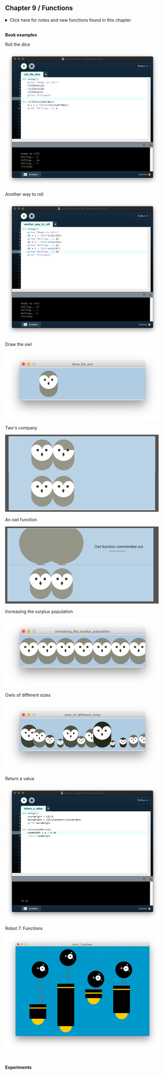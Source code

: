 
## Chapter 9 / Functions


<details>
<summary markdown="span">Click here for notes and new functions found in this chapter</summary>

- This chapter shows how to write new functions to extend the capabilities of Processing beyond its built-in features.
- Focus on the higher-level goal (such as drawing a tree), and not the details of the implementation (the line() commands that define the tree shape). Once a function is defined, the code inside the function need not be repeated again.
- Parameters are an important part of functions, because they provide flexibility. For instance, the parameters to the line() function make it pos- sible to draw a line from any pixel on screen to any other pixel. Without the parameters, the function would be able to draw a line only from one fixed point to another.
- Each parameter is a variable that gets created each time the function runs. Each value is passed into the function and then wherever the variable name appears within the function, it’s replaced with the incoming value.
- It’s possible to keep adding more and more parameters to the function to change different aspects of how the owl is drawn. Values could be passed in to change the owl’s color, rotation, scale, or the diameter of its eyes.
- Return values: Functions can make a calculation and then return a value to the main program. A function that returns a value is also frequently used as a parameter to another function. To make a function that returns a value, specify the data to be passed back with the keyword return.

</details>


<br/>

**Book examples**



Roll the dice

![example_9_1_roll_the_dice](https://github.com/dtolonen/Getting_started_with_Processing.py_book/blob/master/Chapter_9_Functions/example_9_1_roll_the_dice/frames/example_9_1_roll_the_dice_2.png)

Another way to roll

![example_9_2_another_way_to_roll](https://github.com/dtolonen/Getting_started_with_Processing.py_book/blob/master/Chapter_9_Functions/example_9_2_another_way_to_roll/frames/example_9_2_another_way_to_roll_2.png)

Draw the owl

![example_9_3_draw_the_owl](https://github.com/dtolonen/Getting_started_with_Processing.py_book/blob/master/Chapter_9_Functions/example_9_3_draw_the_owl/frames/example_9_3_draw_the_owl.png)

Two's company

![example_9_4_two_s_company](https://github.com/dtolonen/Getting_started_with_Processing.py_book/blob/master/Chapter_9_Functions/example_9_4_two_s_company/frames/SaveExample_9_4_tog.png)

An owl function

![example_9_5_an_owl_function](https://github.com/dtolonen/Getting_started_with_Processing.py_book/blob/master/Chapter_9_Functions/example_9_5_an_owl_function/frames/SaveExample_9_5_tog.png)

Increasing the surplus population

![example_9_6_increasing_the_surplus_population](https://github.com/dtolonen/Getting_started_with_Processing.py_book/blob/master/Chapter_9_Functions/example_9_6_increasing_the_surplus_population/frames/example_9_6_increasing_the_surplus_population.png)

Owls of different sizes

![example_9_7_owls_of_different_sizes](https://github.com/dtolonen/Getting_started_with_Processing.py_book/blob/master/Chapter_9_Functions/example_9_7_owls_of_different_sizes/frames/example_9_7_owls_of_different_sizes.png)

Return a value

![example_9_8_return_a_value](https://github.com/dtolonen/Getting_started_with_Processing.py_book/blob/master/Chapter_9_Functions/example_9_8_return_a_value/frames/example_9_8_return_a_value.png)

Robot 7: Functions

![example_9_9_robot_7_functions](https://github.com/dtolonen/Getting_started_with_Processing.py_book/blob/master/Chapter_9_Functions/example_9_9_robot_7_functions/frames/example_9_9_robot_7_functions.png)


<br/>

**Experiments**

<br/>